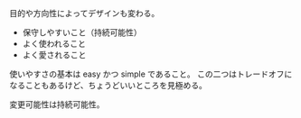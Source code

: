 目的や方向性によってデザインも変わる。

- 保守しやすいこと（持続可能性）
- よく使われること
- よく愛されること

使いやすさの基本は easy かつ simple であること。
この二つはトレードオフになることもあるけど、ちょうどいいところを見極める。

変更可能性は持続可能性。
